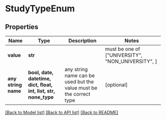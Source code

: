 # StudyTypeEnum


## Properties
Name | Type | Description | Notes
------------ | ------------- | ------------- | -------------
**value** | **str** |  |  must be one of ["UNIVERSITY", "NON_UNIVERSITY", ]
**any string name** | **bool, date, datetime, dict, float, int, list, str, none_type** | any string name can be used but the value must be the correct type | [optional]

[[Back to Model list]](../README.md#documentation-for-models) [[Back to API list]](../README.md#documentation-for-api-endpoints) [[Back to README]](../README.md)


